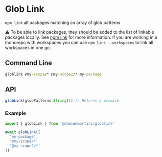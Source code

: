 # Glob Link

`npm link` all packages matching an array of glob patterns

⚠️ To be able to link packages, they should be added to the list of linkable packages locally. See [npm link](https://docs.npmjs.com/cli/link) for more information.
If you are working in a monorepo with workspaces you can use `npm link --workspaces` to link all workspaces in one go.

## Command Line

```cmd
globlink @my-scope/* @my-scope2/* my-package
```

## API

```js
globLink(globPatterns:String[]) // Returns a promise
```

### Example

```js
import { globLink } from '@damienmortini/globlink'

await globLink([
  'my-package',
  '@my-scope/*'
  '@my-scope2/*'
])
```
